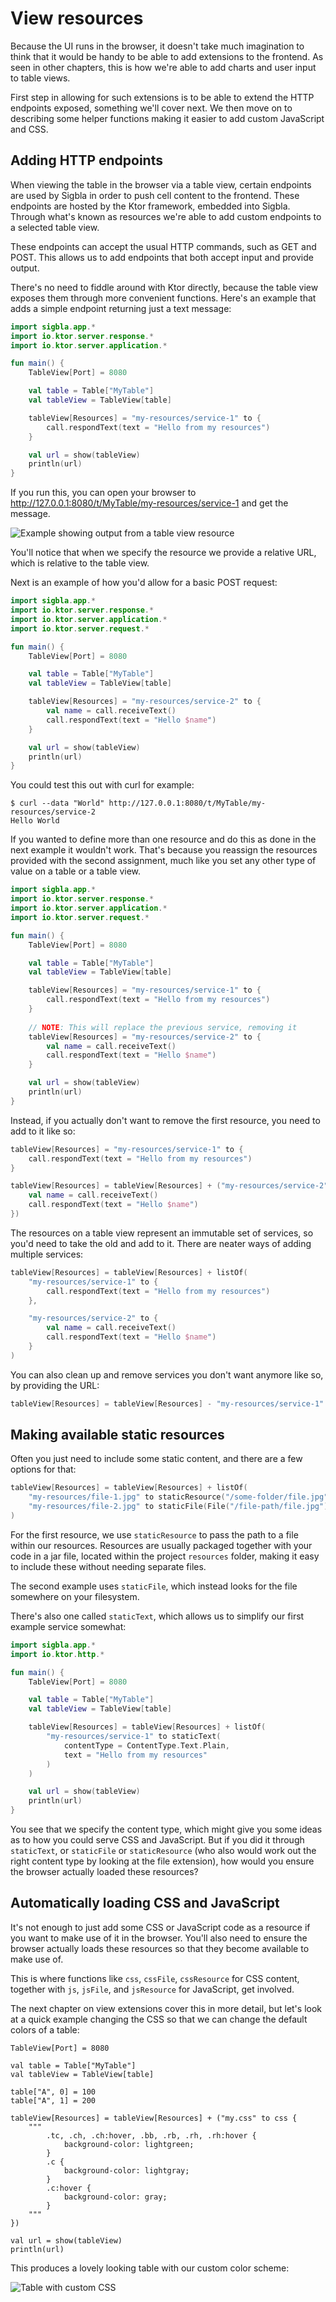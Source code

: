 # View resources

Because the UI runs in the browser, it doesn't take much imagination to think that it would be handy to be able to
add extensions to the frontend. As seen in other chapters, this is how we're able to add charts and user input
to table views.

First step in allowing for such extensions is to be able to extend the HTTP endpoints exposed, something we'll cover
next. We then move on to describing some helper functions making it easier to add custom JavaScript and CSS.

## Adding HTTP endpoints

When viewing the table in the browser via a table view, certain endpoints are used by Sigbla in order to push
cell content to the frontend. These endpoints are hosted by the Ktor framework, embedded into Sigbla. Through what's
known as resources we're able to add custom endpoints to a selected table view.

These endpoints can accept the usual HTTP commands, such as GET and POST. This allows us to add endpoints that both
accept input and provide output.

There's no need to fiddle around with Ktor directly, because the table view exposes them through more convenient
functions. Here's an example that adds a simple endpoint returning just a text message:

``` kotlin
import sigbla.app.*
import io.ktor.server.response.*
import io.ktor.server.application.*

fun main() {
    TableView[Port] = 8080

    val table = Table["MyTable"]
    val tableView = TableView[table]

    tableView[Resources] = "my-resources/service-1" to {
        call.respondText(text = "Hello from my resources")
    }

    val url = show(tableView)
    println(url)
}
```

If you run this, you can open your browser to http://127.0.0.1:8080/t/MyTable/my-resources/service-1 and get the message.

![Example showing output from a table view resource](img/resources_get_endpoint_example.png)

You'll notice that when we specify the resource we provide a relative URL, which is relative to the table view.

Next is an example of how you'd allow for a basic POST request:

``` kotlin
import sigbla.app.*
import io.ktor.server.response.*
import io.ktor.server.application.*
import io.ktor.server.request.*

fun main() {
    TableView[Port] = 8080

    val table = Table["MyTable"]
    val tableView = TableView[table]

    tableView[Resources] = "my-resources/service-2" to {
        val name = call.receiveText()
        call.respondText(text = "Hello $name")
    }

    val url = show(tableView)
    println(url)
}
```

You could test this out with curl for example:

``` shell
$ curl --data "World" http://127.0.0.1:8080/t/MyTable/my-resources/service-2
Hello World
```

If you wanted to define more than one resource and do this as done in the next example it wouldn't work. That's because
you reassign the resources provided with the second assignment, much like you set any other type of value on a table
or a table view.

``` kotlin
import sigbla.app.*
import io.ktor.server.response.*
import io.ktor.server.application.*
import io.ktor.server.request.*

fun main() {
    TableView[Port] = 8080

    val table = Table["MyTable"]
    val tableView = TableView[table]

    tableView[Resources] = "my-resources/service-1" to {
        call.respondText(text = "Hello from my resources")
    }
    
    // NOTE: This will replace the previous service, removing it
    tableView[Resources] = "my-resources/service-2" to {
        val name = call.receiveText()
        call.respondText(text = "Hello $name")
    }

    val url = show(tableView)
    println(url)
}
```

Instead, if you actually don't want to remove the first resource, you need to add to it like so:

``` kotlin
tableView[Resources] = "my-resources/service-1" to {
    call.respondText(text = "Hello from my resources")
}

tableView[Resources] = tableView[Resources] + ("my-resources/service-2" to {
    val name = call.receiveText()
    call.respondText(text = "Hello $name")
})
```

The resources on a table view represent an immutable set of services, so you'd need to take the old and add to it.
There are neater ways of adding multiple services:

``` kotlin
tableView[Resources] = tableView[Resources] + listOf(
    "my-resources/service-1" to {
        call.respondText(text = "Hello from my resources")
    },

    "my-resources/service-2" to {
        val name = call.receiveText()
        call.respondText(text = "Hello $name")
    }
)
```

You can also clean up and remove services you don't want anymore like so, by providing the URL:

``` kotlin
tableView[Resources] = tableView[Resources] - "my-resources/service-1"
```

## Making available static resources

Often you just need to include some static content, and there are a few options for that:

``` kotlin
tableView[Resources] = tableView[Resources] + listOf(
    "my-resources/file-1.jpg" to staticResource("/some-folder/file.jpg"),
    "my-resources/file-2.jpg" to staticFile(File("/file-path/file.jpg"))
)
```

For the first resource, we use `staticResource` to pass the path to a file within our resources. Resources are usually
packaged together with your code in a jar file, located within the project `resources` folder, making it easy to
include these without needing separate files.

The second example uses `staticFile`, which instead looks for the file somewhere on your filesystem.

There's also one called `staticText`, which allows us to simplify our first example service somewhat:

``` kotlin
import sigbla.app.*
import io.ktor.http.*

fun main() {
    TableView[Port] = 8080

    val table = Table["MyTable"]
    val tableView = TableView[table]

    tableView[Resources] = tableView[Resources] + listOf(
        "my-resources/service-1" to staticText(
            contentType = ContentType.Text.Plain,
            text = "Hello from my resources"
        )
    )

    val url = show(tableView)
    println(url)
}
```

You see that we specify the content type, which might give you some ideas as to how you could serve CSS and JavaScript.
But if you did it through `staticText`, or `staticFile` or `staticResource` (who also would work out the right
content type by looking at the file extension), how would you ensure the browser actually loaded these resources?

## Automatically loading CSS and JavaScript

It's not enough to just add some CSS or JavaScript code as a resource if you want to make use of it in the browser.
You'll also need to ensure the browser actually loads these resources so that they become available to make use of.

This is where functions like `css`, `cssFile`, `cssResource` for CSS content, together with `js`, `jsFile`, and
`jsResource` for JavaScript, get involved.

The next chapter on view extensions cover this in more detail, but let's look at a quick example changing the CSS so
that we can change the default colors of a table:

```
TableView[Port] = 8080

val table = Table["MyTable"]
val tableView = TableView[table]

table["A", 0] = 100
table["A", 1] = 200

tableView[Resources] = tableView[Resources] + ("my.css" to css {
    """
        .tc, .ch, .ch:hover, .bb, .rb, .rh, .rh:hover {
            background-color: lightgreen;
        }
        .c {
            background-color: lightgray;
        }
        .c:hover {
            background-color: gray;
        }
    """
})

val url = show(tableView)
println(url)
```

This produces a lovely looking table with our custom color scheme:

![Table with custom CSS](img/resources_css_example.png)
